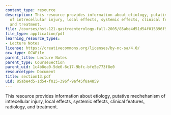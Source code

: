 ```yaml
---
content_type: resource
description: This resource provides information about etiology, putative mechehanism
  of intrecellular injury, local effects, systemic effects, clinical features, radiology,
  and treatment.
file: /courses/hst-121-gastroenterology-fall-2005/85abe4d51d54f015396f9af45f8a4859_section13.pdf
file_type: application/pdf
learning_resource_types:
- Lecture Notes
license: https://creativecommons.org/licenses/by-nc-sa/4.0/
ocw_type: OCWFile
parent_title: Lecture Notes
parent_type: CourseSection
parent_uid: 1c4b8ea0-5de6-6c17-9bfc-bfe5e773f8e0
resourcetype: Document
title: section13.pdf
uid: 85abe4d5-1d54-f015-396f-9af45f8a4859
---
```

This resource provides information about etiology, putative mechehanism of intrecellular injury, local effects, systemic effects, clinical features, radiology, and treatment.